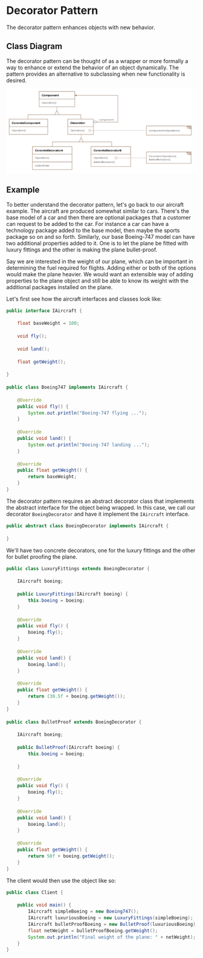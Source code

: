 # Decorator Pattern

The decorator pattern enhances objects with new behavior.

## Class Diagram

The decorator pattern can be thought of as a wrapper or more formally
a way to enhance or extend the behavior of an object dynamically. The
pattern provides an alternative to subclassing when new functionality
is desired.

![Decorator Pattern Class Diagram](decorator_pattern_class_diagram.png)

## Example

To better understand the decorator pattern, let's go back to our aircraft
example. The aircraft are produced somewhat similar to cars. There's the
base model of a car and then there are optional packages that a customer 
can request to be added to the car. For instance a car can have a technology
package added to the base model, then maybe the sports package so on and
so forth. Similarly, our base Boeing-747 model can have two additional
properties added to it. One is to let the plane be fitted with luxury
fittings and the other is making the plane bullet-proof.

Say we are interested in the weight of our plane, which can be important
in determining the fuel required for flights. Adding either or both of
the options would make the plane heavier. We would want an extensible
way of adding properties to the plane object and still be able to know
its weight with the additional packages installed on the plane.

Let's first see how the aircraft interfaces and classes look like:

```Java
public interface IAircraft {

    float baseWeight = 100;

    void fly();

    void land();

    float getWeight();

}

public class Boeing747 implements IAircraft {

    @Override
    public void fly() {
        System.out.println("Boeing-747 flying ...");
    }

    @Override
    public void land() {
        System.out.println("Boeing-747 landing ...");
    }

    @Override
    public float getWeight() {
        return baseWeight;
    }
}
```

The decorator pattern requires an abstract decorator class that implements
the abstract interface for the object being wrapped. In this case, we call
our decorator `BoeingDecorator` and have it implement the `IAircraft` interface.

```Java
public abstract class BoeingDecorator implements IAircraft {

}
```

We'll have two concrete decorators, one for the luxury fittings and the other
for bullet proofing the plane.

```Java
public class LuxuryFittings extends BoeingDecorator {

    IAircraft boeing;

    public LuxuryFittings(IAircraft boeing) {
        this.boeing = boeing;
    }

    @Override
    public void fly() {
        boeing.fly();
    }

    @Override
    public void land() {
        boeing.land();
    }

    @Override
    public float getWeight() {
        return (30.5f + boeing.getWeight());
    }
}

public class BulletProof extends BoeingDecorator {

    IAircraft boeing;

    public BulletProof(IAircraft boeing) {
        this.boeing = boeing;

    }

    @Override
    public void fly() {
        boeing.fly();
    }

    @Override
    public void land() {
        boeing.land();
    }

    @Override
    public float getWeight() {
        return 50f + boeing.getWeight();
    }
}
```

The client would then use the object like so:
```Java
public class Client {

    public void main() {
        IAircraft simpleBoeing = new Boeing747();
        IAircraft luxuriousBoeing = new LuxuryFittings(simpleBoeing);
        IAircraft bulletProofBoeing = new BulletProof(luxuriousBoeing);
        float netWeight = bulletProofBoeing.getWeight();
        System.out.println("Final weight of the plane: " + netWeight);
    }
}
```
